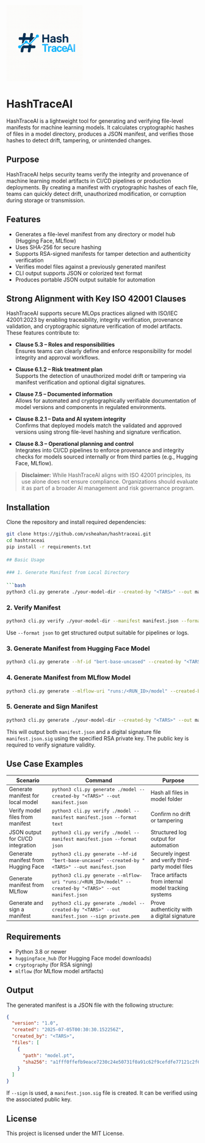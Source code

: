 <img src="logo.png" alt="HashTraceAI Logo" width="200">

# HashTraceAI

HashTraceAI is a lightweight tool for generating and verifying file-level manifests for machine learning models. It calculates cryptographic hashes of files in a model directory, produces a JSON manifest, and verifies those hashes to detect drift, tampering, or unintended changes.

## Purpose

HashTraceAI helps security teams verify the integrity and provenance of machine learning model artifacts in CI/CD pipelines or production deployments. By creating a manifest with cryptographic hashes of each file, teams can quickly detect drift, unauthorized modification, or corruption during storage or transmission.

## Features

- Generates a file-level manifest from any directory or model hub (Hugging Face, MLflow)
- Uses SHA-256 for secure hashing
- Supports RSA-signed manifests for tamper detection and authenticity verification
- Verifies model files against a previously generated manifest
- CLI output supports JSON or colorized text format
- Produces portable JSON output suitable for automation

## Strong Alignment with Key ISO 42001 Clauses

HashTraceAI supports secure MLOps practices aligned with ISO/IEC 42001:2023 by enabling traceability, integrity verification, provenance validation, and cryptographic signature verification of model artifacts. These features contribute to:

- **Clause 5.3 – Roles and responsibilities**  
  Ensures teams can clearly define and enforce responsibility for model integrity and approval workflows.

- **Clause 6.1.2 – Risk treatment plan**  
  Supports the detection of unauthorized model drift or tampering via manifest verification and optional digital signatures.

- **Clause 7.5 – Documented information**  
  Allows for automated and cryptographically verifiable documentation of model versions and components in regulated environments.

- **Clause 8.2.1 – Data and AI system integrity**  
  Confirms that deployed models match the validated and approved versions using strong file-level hashing and signature verification.

- **Clause 8.3 – Operational planning and control**  
  Integrates into CI/CD pipelines to enforce provenance and integrity checks for models sourced internally or from third parties (e.g., Hugging Face, MLflow).

> **Disclaimer:** While HashTraceAI aligns with ISO 42001 principles, its use alone does not ensure compliance. Organizations should evaluate it as part of a broader AI management and risk governance program.

## Installation

Clone the repository and install required dependencies:

```bash
git clone https://github.com/vsheahan/hashtraceai.git
cd hashtraceai
pip install -r requirements.txt

## Basic Usage

### 1. Generate Manifest from Local Directory

```bash
python3 cli.py generate ./your-model-dir --created-by "<TARS>" --out manifest.json
```

### 2. Verify Manifest

```bash
python3 cli.py verify ./your-model-dir --manifest manifest.json --format text
```

Use `--format json` to get structured output suitable for pipelines or logs.

### 3. Generate Manifest from Hugging Face Model

```bash
python3 cli.py generate --hf-id "bert-base-uncased" --created-by "<TARS>" --out manifest.json
```

### 4. Generate Manifest from MLflow Model

```bash
python3 cli.py generate --mlflow-uri "runs:/<RUN_ID>/model" --created-by "<TARS>" --out manifest.json
```

### 5. Generate and Sign Manifest

```bash
python3 cli.py generate ./your-model-dir --created-by "<TARS>" --out manifest.json --sign private.pem
```

This will output both `manifest.json` and a digital signature file `manifest.json.sig` using the specified RSA private key. The public key is required to verify signature validity.

## Use Case Examples

| Scenario                              | Command                                                                                             | Purpose                                                |
|---------------------------------------|------------------------------------------------------------------------------------------------------|--------------------------------------------------------|
| Generate manifest for local model     | `python3 cli.py generate ./model --created-by "<TARS>" --out manifest.json`                           | Hash all files in model folder                         |
| Verify model files from manifest      | `python3 cli.py verify ./model --manifest manifest.json --format text`                              | Confirm no drift or tampering                          |
| JSON output for CI/CD integration     | `python3 cli.py verify ./model --manifest manifest.json --format json`                              | Structured log output for automation                   |
| Generate manifest from Hugging Face   | `python3 cli.py generate --hf-id "bert-base-uncased" --created-by "<TARS>" --out manifest.json`       | Securely ingest and verify third-party model files     |
| Generate manifest from MLflow         | `python3 cli.py generate --mlflow-uri "runs:/<RUN_ID>/model" --created-by "<TARS>" --out manifest.json`| Trace artifacts from internal model tracking systems   |
| Generate and sign a manifest          | `python3 cli.py generate ./model --created-by "<TARS>" --out manifest.json --sign private.pem`        | Prove authenticity with a digital signature            |

## Requirements

- Python 3.8 or newer
- `huggingface_hub` (for Hugging Face model downloads)
- `cryptography` (for RSA signing)
- `mlflow` (for MLflow model artifacts)

## Output

The generated manifest is a JSON file with the following structure:

```json
{
  "version": "1.0",
  "created": "2025-07-05T00:30:30.152256Z",
  "created_by": "<TARS>",
  "files": [
    {
      "path": "model.pt",
      "sha256": "a1fff0ffefb9eace7230c24e50731f0a91c62f9cefdfe77121c2f607125dffae"
    }
  ]
}
```

If `--sign` is used, a `manifest.json.sig` file is created. It can be verified using the associated public key.

## License

This project is licensed under the MIT License.